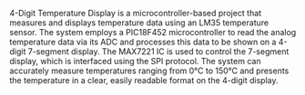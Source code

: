 4-Digit Temperature Display is a microcontroller-based project that measures and displays temperature data using an LM35 temperature sensor. 
The system employs a PIC18F452 microcontroller to read the analog temperature data via its ADC and processes this data to be shown on a 4-digit 7-segment display. 
The MAX7221 IC is used to control the 7-segment display, which is interfaced using the SPI protocol. 
The system can accurately measure temperatures ranging from 0°C to 150°C and presents the temperature in a clear, easily readable format on the 4-digit display.
